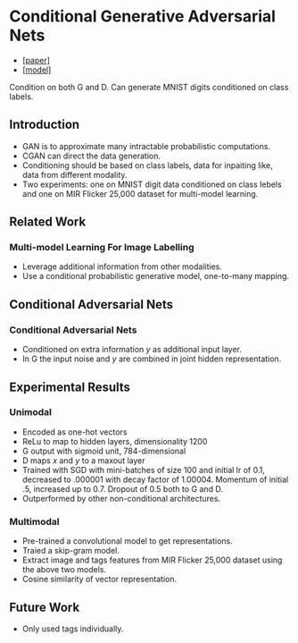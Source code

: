 # Conditional Generative Adversarial Nets  
* [[paper]](https://arxiv.org/abs/1411.1784)   
* [[model]](https://github.com/hwalsuklee/tensorflow-generative-model-collections/blob/master/CGAN.py)  

Condition on both G and D. Can generate MNIST digits conditioned on class labels.  

## Introduction  
* GAN is to approximate many intractable probabilistic computations.  
* CGAN can direct the data generation.  
* Conditioning should be based on class labels, data for inpaiting like, data from different modality.  
* Two experiments: one on MNIST digit data conditioned on class lebels and one on MIR Flicker 25,000 dataset for multi-model learning.  

## Related Work  
### Multi-model Learning For Image Labelling  
* Leverage additional information from other modalities.  
* Use a conditional probabilistic generative model, one-to-many mapping.  

## Conditional Adversarial Nets  
### Conditional Adversarial Nets  
* Conditioned on extra information *y*  as additional input layer.  
* In G the input noise and *y* are combined in joint hidden representation.  

## Experimental Results  
### Unimodal  
* Encoded as one-hot vectors  
* ReLu to map to hidden layers, dimensionality 1200  
* G output with sigmoid unit, 784-dimensional  
* D maps *x* and *y* to a maxout layer  
* Trained with SGD with mini-batches of size 100 and initial lr of 0.1, decreased to .000001 with decay factor of 1.00004. Momentum of initial .5, increased up to 0.7. Dropout of 0.5 both to G and D.  
* Outperformed by other non-conditional architectures.  
### Multimodal  
* Pre-trained a convolutional model to get representations.  
* Traied a skip-gram model.  
* Extract image and tags features from MIR Flicker 25,000 dataset using the above two models.  
* Cosine similarity of vector representation.  

## Future Work  
* Only used tags individually.  

